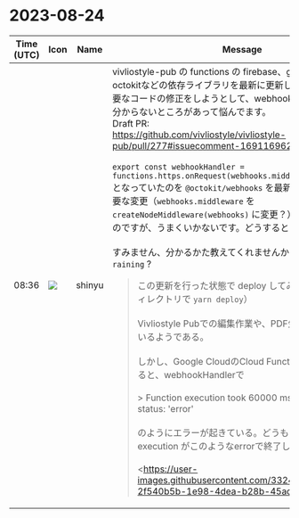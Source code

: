 # 2023-08-24

|Time (UTC)|Icon|Name|Message|
|---|---|---|---|
|08:36|![](https://avatars.slack-edge.com/2018-04-27/354445776386_e258f5ed5ba887b08668_72.jpg)|shinyu|vivliostyle-pub の functions の firebase、google-cloud、octokitなどの依存ライブラリを最新に更新して、それに伴って必要なコードの修正をしようとして、webhookHandler について分からないところがあって悩んでます。<br>Draft PR:<br><https://github.com/vivliostyle/vivliostyle-pub/pull/277#issuecomment-1691169629><br><br>```export const webhookHandler = functions.https.onRequest(webhooks.middleware);```<br>となっていたのを `@octokit/webhooks` を最新にしたのに伴って必要な変更（`webhooks.middleware` を `createNodeMiddleware(webhooks)` に変更？）をしようとしてるのですが、うまくいかないです。どうするとよいでしょう？<br><br>すみません、分かるかた教えてくれませんか？　`@spring-raining` ?<br><blockquote>この更新を行った状態で deploy してみた。（/functions ディレクトリで `yarn deploy`）<br><br>Vivliostyle Pubでの編集作業や、PDF生成は正常にできているようである。<br><br>しかし、Google CloudのCloud Functionsのログを見てみると、webhookHandlerで<br><br>> Function execution took 60000 ms, finished with status: 'error'<br><br>のようにエラーが起きている。どうもすべての Function execution がこのようなerrorで終了しているようだ。<br><br><https://user-images.githubusercontent.com/3324737/262884457-2f540b5b-1e98-4dea-b28b-45acc7d2e761.png|スクリーンショット 2023-08-24 15 42 40><br><br>* * *<br><br>functions/src/webhookHandler/index.ts の<https://github.com/vivliostyle/vivliostyle-pub/pull/277/files#diff-844aefd09452c3d9b6ef287631f95a9a0763ee0fe2789a1c00f6f87e10933e24R42|変更>に問題があると思われる。次のところが怪しい：<br><br><https://github.com/octokit/webhooks.js|`@octokit/webhooks`>をv7からv12に更新したのに伴って、 `webhooks.middleware` を `createNodeMiddleware(webhooks)` に変更する必要があったので次のように変更した：<br><br><pre>export const webhookHandler = functions.https.onRequest(webhooks.middleware);</pre><br><br>↓<br><br><pre>export const webhookHandler = functions.https.onRequest(<br>  createNodeMiddleware(webhooks) as any,<br>);</pre><br><br>`as any` を付けた理由は、そのままでは次のエラーになるため：<br><br><pre>Argument of type '(request: any, response: any, next?: Function | undefined) => Promise<boolean>' <br>is not assignable to parameter of type '(req: Request, resp: Response<any>) => void | Promise<void>'.<br>  Type 'Promise<boolean>' is not assignable to type 'void | Promise<void>'.<br>    Type 'Promise<boolean>' is not assignable to type 'Promise<void>'.<br>      Type 'boolean' is not assignable to type 'void'.</pre><br><br>このように `createNodeMiddleware(webhooks)` の型（`(request: any, response: any, next?: Function | undefined) => Promise<boolean>`）が `functions.https.onRequest()` の引数の型（`(req: Request, resp: Response<any>) => void | Promise<void>`）と一致していなくて、うまくいかないのは当然のようである。<br><br>しかし、今回の `@octokit/webhooks` 更新とこの修正を行う前の<br><br><pre>export const webhookHandler = functions.https.onRequest(webhooks.middleware);</pre><br><br>でも型は合っていなかった。  <br>（`webhooks.middleware` の型は `(request: IncomingMessage, response: ServerResponse, next?: ((err?: any) => void) | undefined) => void | Promise<void>` で onRequest() の引数の型は `(req: Request, resp: Response<any>) => void`）<br><br>それでも動いていて、errorは発生しなかった。だから `@octokit/webhooks` の更新にともなうこの修正で `as any` を付けて型の不一致を無視しても動くかを試したのだった。<br><br>要調査・修正</blockquote>|
